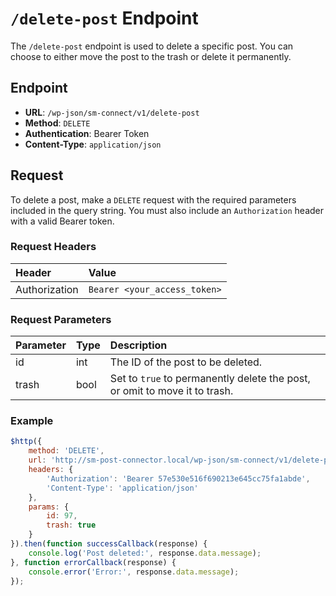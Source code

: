 # `/delete-post` Endpoint
The `/delete-post` endpoint is used to delete a specific post. You can choose to either move the post to the trash or delete it permanently.

## Endpoint
- **URL**: `/wp-json/sm-connect/v1/delete-post`
- **Method**: `DELETE`
- **Authentication**: Bearer Token
- **Content-Type**: `application/json`

## Request
To delete a post, make a `DELETE` request with the required parameters included in the query string. You must also include an `Authorization` header with a valid Bearer token.

### Request Headers

| Header           | Value                                          | 
|:-----------------|:-----------------------------------------------| 
| Authorization    | `Bearer <your_access_token>`                   | 

### Request Parameters

| Parameter        | Type   | Description                                                               |
|:-----------------|:-------|:--------------------------------------------------------------------------|
| id               | int    | The ID of the post to be deleted.                                         |
| trash            | bool   | Set to `true` to permanently delete the post, or omit to move it to trash.|

### Example

```javascript
$http({
    method: 'DELETE',
    url: 'http://sm-post-connector.local/wp-json/sm-connect/v1/delete-post',
    headers: {
        'Authorization': 'Bearer 57e530e516f690213e645cc75fa1abde',
        'Content-Type': 'application/json'
    },
    params: {
        id: 97,
        trash: true
    }
}).then(function successCallback(response) {
    console.log('Post deleted:', response.data.message);
}, function errorCallback(response) {
    console.error('Error:', response.data.message);
});
```